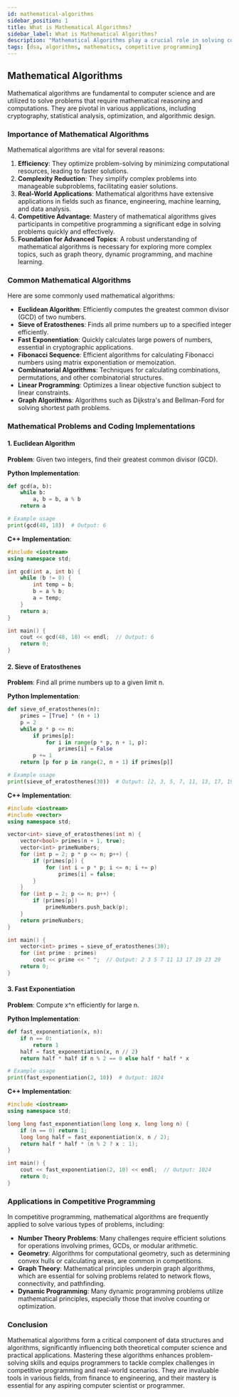 ```yaml
---
id: mathematical-algorithms
sidebar_position: 1
title: What is Mathematical Algorithms?
sidebar_label: What is Mathematical Algorithms?
description: "Mathematical Algorithms play a crucial role in solving complex problems efficiently in both DSA and competitive programming."
tags: [dsa, algorithms, mathematics, competitive programming]
---
```


## Mathematical Algorithms

Mathematical algorithms are fundamental to computer science and are utilized to solve problems that require mathematical reasoning and computations. They are pivotal in various applications, including cryptography, statistical analysis, optimization, and algorithmic design.

### Importance of Mathematical Algorithms

Mathematical algorithms are vital for several reasons:

1. **Efficiency**: They optimize problem-solving by minimizing computational resources, leading to faster solutions.
2. **Complexity Reduction**: They simplify complex problems into manageable subproblems, facilitating easier solutions.
3. **Real-World Applications**: Mathematical algorithms have extensive applications in fields such as finance, engineering, machine learning, and data analysis.
4. **Competitive Advantage**: Mastery of mathematical algorithms gives participants in competitive programming a significant edge in solving problems quickly and effectively.
5. **Foundation for Advanced Topics**: A robust understanding of mathematical algorithms is necessary for exploring more complex topics, such as graph theory, dynamic programming, and machine learning.

### Common Mathematical Algorithms

Here are some commonly used mathematical algorithms:

- **Euclidean Algorithm**: Efficiently computes the greatest common divisor (GCD) of two numbers.
- **Sieve of Eratosthenes**: Finds all prime numbers up to a specified integer efficiently.
- **Fast Exponentiation**: Quickly calculates large powers of numbers, essential in cryptographic applications.
- **Fibonacci Sequence**: Efficient algorithms for calculating Fibonacci numbers using matrix exponentiation or memoization.
- **Combinatorial Algorithms**: Techniques for calculating combinations, permutations, and other combinatorial structures.
- **Linear Programming**: Optimizes a linear objective function subject to linear constraints.
- **Graph Algorithms**: Algorithms such as Dijkstra's and Bellman-Ford for solving shortest path problems.

### Mathematical Problems and Coding Implementations

#### 1. **Euclidean Algorithm**

**Problem**: Given two integers, find their greatest common divisor (GCD).

**Python Implementation**:
```python
def gcd(a, b):
    while b:
        a, b = b, a % b
    return a

# Example usage
print(gcd(48, 18))  # Output: 6
```

**C++ Implementation**:
```C++
#include <iostream>
using namespace std;

int gcd(int a, int b) {
    while (b != 0) {
        int temp = b;
        b = a % b;
        a = temp;
    }
    return a;
}

int main() {
    cout << gcd(48, 18) << endl;  // Output: 6
    return 0;
}
```

#### 2. **Sieve of Eratosthenes**
**Problem**: Find all prime numbers up to a given limit n.

**Python Implementation**:
```python
def sieve_of_eratosthenes(n):
    primes = [True] * (n + 1)
    p = 2
    while p * p <= n:
        if primes[p]:
            for i in range(p * p, n + 1, p):
                primes[i] = False
        p += 1
    return [p for p in range(2, n + 1) if primes[p]]

# Example usage
print(sieve_of_eratosthenes(30))  # Output: [2, 3, 5, 7, 11, 13, 17, 19, 23, 29]

```

**C++ Implementation**:
```C++
#include <iostream>
#include <vector>
using namespace std;

vector<int> sieve_of_eratosthenes(int n) {
    vector<bool> primes(n + 1, true);
    vector<int> primeNumbers;
    for (int p = 2; p * p <= n; p++) {
        if (primes[p]) {
            for (int i = p * p; i <= n; i += p)
                primes[i] = false;
        }
    }
    for (int p = 2; p <= n; p++) {
        if (primes[p])
            primeNumbers.push_back(p);
    }
    return primeNumbers;
}

int main() {
    vector<int> primes = sieve_of_eratosthenes(30);
    for (int prime : primes)
        cout << prime << " ";  // Output: 2 3 5 7 11 13 17 19 23 29
    return 0;
}

```

#### 3. **Fast Exponentiation**
**Problem**: Compute x^n efficiently for large n.

**Python Implementation**:
```python
def fast_exponentiation(x, n):
    if n == 0:
        return 1
    half = fast_exponentiation(x, n // 2)
    return half * half if n % 2 == 0 else half * half * x

# Example usage
print(fast_exponentiation(2, 10))  # Output: 1024

```

**C++ Implementation**:
```C++
#include <iostream>
using namespace std;

long long fast_exponentiation(long long x, long long n) {
    if (n == 0) return 1;
    long long half = fast_exponentiation(x, n / 2);
    return half * half * (n % 2 ? x : 1);
}

int main() {
    cout << fast_exponentiation(2, 10) << endl;  // Output: 1024
    return 0;
}
```

### Applications in Competitive Programming

In competitive programming, mathematical algorithms are frequently applied to solve various types of problems, including:

- **Number Theory Problems**: Many challenges require efficient solutions for operations involving primes, GCDs, or modular arithmetic.
- **Geometry**: Algorithms for computational geometry, such as determining convex hulls or calculating areas, are common in competitions.
- **Graph Theory**: Mathematical principles underpin graph algorithms, which are essential for solving problems related to network flows, connectivity, and pathfinding.
- **Dynamic Programming**: Many dynamic programming problems utilize mathematical principles, especially those that involve counting or optimization.

### Conclusion

Mathematical algorithms form a critical component of data structures and algorithms, significantly influencing both theoretical computer science and practical applications. Mastering these algorithms enhances problem-solving skills and equips programmers to tackle complex challenges in competitive programming and real-world scenarios. They are invaluable tools in various fields, from finance to engineering, and their mastery is essential for any aspiring computer scientist or programmer.
